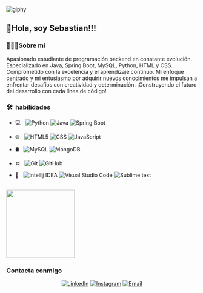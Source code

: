 ![giphy](https://github.com/Mendeh1/Mendeh1/assets/91163094/22e61658-83f8-462d-926b-9749a6f17f13) 
<h2>👋Hola, soy Sebastian!!!</h2>

<h3>🧑🏻‍💻Sobre mi</h3>

Apasionado estudiante de programación backend en constante evolución. Especializado en Java, Spring Boot, MySQL, Python, HTML y CSS. Comprometido con la excelencia y el aprendizaje continuo. Mi enfoque centrado y mi entusiasmo por adquirir nuevos conocimientos me impulsan a enfrentar desafíos con creatividad y determinación. ¡Construyendo el futuro del desarrollo con cada línea de código!

<h3> 🛠 &nbsp;habilidades</h3>

- 💻 &nbsp;
  ![Python](https://img.shields.io/badge/python-3670A0?style=flat-square&logo=python&labelColor=3670A0&logoColor=FFF)
  ![Java](https://img.shields.io/badge/Java-ED8B00?style=flat-square&logo=openjdk&labelColor=ED8B00&logoColor=FFF)
  ![Spring Boot](https://img.shields.io/badge/SpringBoot-6DB33F?style=flat-square&logo=Spring&logoColor=white)
- 🌐 &nbsp;
  ![HTML5](https://img.shields.io/badge/HTML5-E34F26?style=flat-square&logo=HTML5&logoColor=white)
  ![CSS](https://img.shields.io/badge/CSS3-2986cc?style=flat-square&logo=css3&logoColor=white)
  ![JavaScript](https://shields.io/badge/JavaScript-F7DF1?Estyle=flat-square&logo=JavaScript&logoColor=white)
 

- 🛢 &nbsp;
  ![MySQL](https://img.shields.io/badge/-MySQL-4479A1?style=flat-square&logo=mysql&labelColor=4479A1&logoColor=FFF)
  ![MongoDB](https://img.shields.io/badge/-MongoDB-7f6000?style=flat-square&logo=MongoDB&labelColor=7f6000&logoColor=FFF)
- ⚙️ &nbsp;
  ![Git](https://img.shields.io/badge/-Git-E34F26?style=flat-square&logo=Git&labelColor=E34F26&logoColor=FFF)
  ![GitHub](https://img.shields.io/badge/-GitHub-060606?style=flat-square&logo=github&labelColor=060606&logoColor=FFF)

- 🔧 &nbsp;
![Intellij IDEA](https://img.shields.io/badge/Intellij%20Idea-060606?style=flat-square&logo=intellij-idea&labelColor=060606&logoColor=FFF)
![Visual Studio Code](https://img.shields.io/badge/-Visual%20Studio%20Code-2986cc?style=flat-square&logo=visual-studio-code&labelColor=2986cc&logoColor=FFF)
![Sublime text](https://img.shields.io/badge/sublimetext%20-23FF9800?style=flat-square&logo=Sublime-Text&labelColor=23FF9800&logoColor=FFF)

<br/>

<a href="https://github.com/Mendeh1">
  <img height="180em" src="https://github-readme-stats.vercel.app/api/top-langs/?username=Mendeh1&theme=buefy&layout=compact" />
</a>

<br/>

<h3>Contacta conmigo </h3>

<p align="center">
<a href="www.linkedin.com/in/sebastian-mendez-valiente-ab8a1623b"><img alt="LinkedIn" src="https://img.shields.io/badge/LinkedIn-Sebastian%20Mendez%20Valiente-blue?style=flat-square&logo=linkedin"></a>
<a href="https://instagram.com/andres_valiente14?igshid=OGQ5ZDc2ODk2ZA%3D%3D&utm_source=qr"><img alt="Instagram" src="https://img.shields.io/badge/Instagram-andres_valiente14-blue?style=flat-square&logo=instagram"></a>
<a href="Sebastian:sebasandres12342@gmail.com"><img alt="Email" src="https://img.shields.io/badge/Email-sebasandres12342@gmail.com-blue?style=flat-square&logo=gmail"></a>
</p>
  



